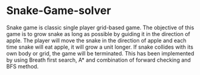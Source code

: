 # Snake-Game-solver
Snake game is classic single player grid-based game. The objective of this game is to grow snake 
as long as possible by guiding it in the direction of apple. The player will move the snake in the 
direction of apple and each time snake will eat apple, it will grow a unit longer. If snake collides 
with its own body or grid, the game will be terminated.
This has been implemented by using Breath first search, A* and combination of forward checking and BFS method.
